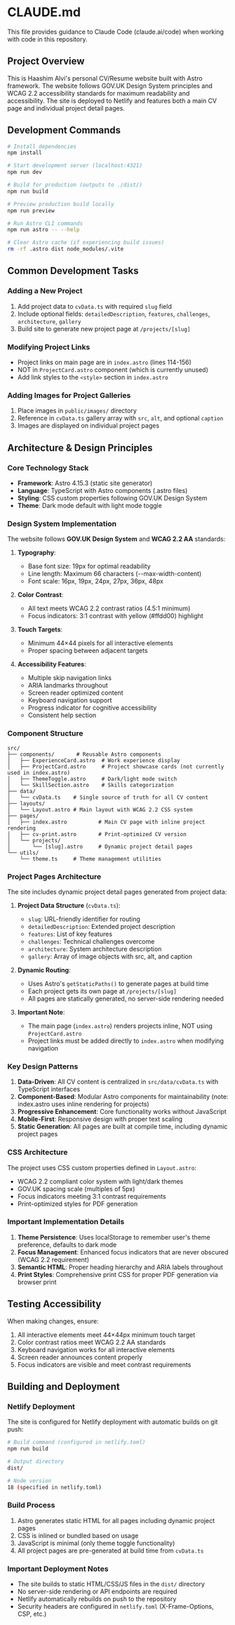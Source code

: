 # CLAUDE.md

This file provides guidance to Claude Code (claude.ai/code) when working with code in this repository.

## Project Overview

This is Haashim Alvi's personal CV/Resume website built with Astro framework. The website follows GOV.UK Design System principles and WCAG 2.2 accessibility standards for maximum readability and accessibility. The site is deployed to Netlify and features both a main CV page and individual project detail pages.

## Development Commands

```bash
# Install dependencies
npm install

# Start development server (localhost:4321)
npm run dev

# Build for production (outputs to ./dist/)
npm run build

# Preview production build locally
npm run preview

# Run Astro CLI commands
npm run astro -- --help

# Clear Astro cache (if experiencing build issues)
rm -rf .astro dist node_modules/.vite
```

## Common Development Tasks

### Adding a New Project
1. Add project data to `cvData.ts` with required `slug` field
2. Include optional fields: `detailedDescription`, `features`, `challenges`, `architecture`, `gallery`
3. Build site to generate new project page at `/projects/[slug]`

### Modifying Project Links
- Project links on main page are in `index.astro` (lines 114-156)
- NOT in `ProjectCard.astro` component (which is currently unused)
- Add link styles to the `<style>` section in `index.astro`

### Adding Images for Project Galleries
1. Place images in `public/images/` directory
2. Reference in `cvData.ts` gallery array with `src`, `alt`, and optional `caption`
3. Images are displayed on individual project pages

## Architecture & Design Principles

### Core Technology Stack
- **Framework**: Astro 4.15.3 (static site generator)
- **Language**: TypeScript with Astro components (.astro files)
- **Styling**: CSS custom properties following GOV.UK Design System
- **Theme**: Dark mode default with light mode toggle

### Design System Implementation

The website follows **GOV.UK Design System** and **WCAG 2.2 AA** standards:

1. **Typography**: 
   - Base font size: 19px for optimal readability
   - Line length: Maximum 66 characters (--max-width-content)
   - Font scale: 16px, 19px, 24px, 27px, 36px, 48px
   
2. **Color Contrast**:
   - All text meets WCAG 2.2 contrast ratios (4.5:1 minimum)
   - Focus indicators: 3:1 contrast with yellow (#ffdd00) highlight
   
3. **Touch Targets**: 
   - Minimum 44×44 pixels for all interactive elements
   - Proper spacing between adjacent targets

4. **Accessibility Features**:
   - Multiple skip navigation links
   - ARIA landmarks throughout
   - Screen reader optimized content
   - Keyboard navigation support
   - Progress indicator for cognitive accessibility
   - Consistent help section

### Component Structure

```
src/
├── components/       # Reusable Astro components
│   ├── ExperienceCard.astro  # Work experience display
│   ├── ProjectCard.astro     # Project showcase cards (not currently used in index.astro)
│   ├── ThemeToggle.astro     # Dark/light mode switch
│   └── SkillSection.astro    # Skills categorization
├── data/
│   └── cvData.ts    # Single source of truth for all CV content
├── layouts/
│   └── Layout.astro # Main layout with WCAG 2.2 CSS system
├── pages/
│   ├── index.astro          # Main CV page with inline project rendering
│   ├── cv-print.astro       # Print-optimized CV version
│   └── projects/
│       └── [slug].astro     # Dynamic project detail pages
└── utils/
    └── theme.ts     # Theme management utilities
```

### Project Pages Architecture

The site includes dynamic project detail pages generated from project data:

1. **Project Data Structure** (`cvData.ts`):
   - `slug`: URL-friendly identifier for routing
   - `detailedDescription`: Extended project description
   - `features`: List of key features
   - `challenges`: Technical challenges overcome
   - `architecture`: System architecture description
   - `gallery`: Array of image objects with src, alt, and caption

2. **Dynamic Routing**: 
   - Uses Astro's `getStaticPaths()` to generate pages at build time
   - Each project gets its own page at `/projects/[slug]`
   - All pages are statically generated, no server-side rendering needed

3. **Important Note**: 
   - The main page (`index.astro`) renders projects inline, NOT using `ProjectCard.astro`
   - Project links must be added directly to `index.astro` when modifying navigation

### Key Design Patterns

1. **Data-Driven**: All CV content is centralized in `src/data/cvData.ts` with TypeScript interfaces
2. **Component-Based**: Modular Astro components for maintainability (note: index.astro uses inline rendering for projects)
3. **Progressive Enhancement**: Core functionality works without JavaScript
4. **Mobile-First**: Responsive design with proper text scaling
5. **Static Generation**: All pages are built at compile time, including dynamic project pages

### CSS Architecture

The project uses CSS custom properties defined in `Layout.astro`:
- WCAG 2.2 compliant color system with light/dark themes
- GOV.UK spacing scale (multiples of 5px)
- Focus indicators meeting 3:1 contrast requirements
- Print-optimized styles for PDF generation

### Important Implementation Details

1. **Theme Persistence**: Uses localStorage to remember user's theme preference, defaults to dark mode
2. **Focus Management**: Enhanced focus indicators that are never obscured (WCAG 2.2 requirement)
3. **Semantic HTML**: Proper heading hierarchy and ARIA labels throughout
4. **Print Styles**: Comprehensive print CSS for proper PDF generation via browser print

## Testing Accessibility

When making changes, ensure:
1. All interactive elements meet 44×44px minimum touch target
2. Color contrast ratios meet WCAG 2.2 AA standards
3. Keyboard navigation works for all interactive elements
4. Screen reader announces content properly
5. Focus indicators are visible and meet contrast requirements

## Building and Deployment

### Netlify Deployment

The site is configured for Netlify deployment with automatic builds on git push:

```bash
# Build command (configured in netlify.toml)
npm run build

# Output directory
dist/

# Node version
18 (specified in netlify.toml)
```

### Build Process

1. Astro generates static HTML for all pages including dynamic project pages
2. CSS is inlined or bundled based on usage
3. JavaScript is minimal (only theme toggle functionality)
4. All project pages are pre-generated at build time from `cvData.ts`

### Important Deployment Notes

- The site builds to static HTML/CSS/JS files in the `dist/` directory
- No server-side rendering or API endpoints are required
- Netlify automatically rebuilds on push to the repository
- Security headers are configured in `netlify.toml` (X-Frame-Options, CSP, etc.)